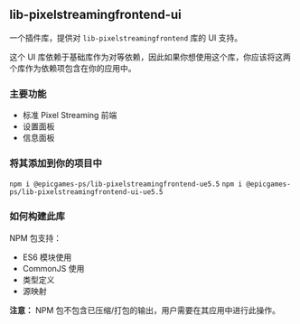 ## lib-pixelstreamingfrontend-ui

一个插件库，提供对 `lib-pixelstreamingfrontend` 库的 UI 支持。

这个 UI 库依赖于基础库作为对等依赖，因此如果你想使用这个库，你应该将这两个库作为依赖项包含在你的应用中。

### 主要功能
- 标准 Pixel Streaming 前端
- 设置面板
- 信息面板

### 将其添加到你的项目中
`npm i @epicgames-ps/lib-pixelstreamingfrontend-ue5.5`
`npm i @epicgames-ps/lib-pixelstreamingfrontend-ui-ue5.5`

### 如何构建此库
NPM 包支持：
- ES6 模块使用
- CommonJS 使用
- 类型定义
- 源映射

**注意：** NPM 包不包含已压缩/打包的输出，用户需要在其应用中进行此操作。

